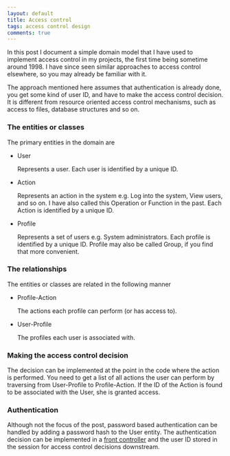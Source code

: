 ```yaml
---
layout: default
title: Access control
tags: access control design
comments: true
---
```


In this post I document a simple domain model that I have used to implement access control in my projects, the first time being sometime around 1998. I have since seen similar approaches to access control elsewhere, so you may already be familiar with it.

The approach mentioned here assumes that authentication is already done, you get some kind of user ID, and have to make the access control decision. It is different from resource oriented access control mechanisms, such as access to files, database structures and so on.

### The entities or classes

The primary entities in the domain are

* User

    Represents a user. Each user is identified by a unique ID.

* Action

    Represents an action in the system e.g. Log into the system, View users, and so on. I have also called this Operation or Function in the past. Each Action is identified by a unique ID.

* Profile

    Represents a set of users e.g. System administrators. Each profile is identified by a unique ID. Profile may also be called Group, if you find that more convenient.

### The relationships

The entities or classes are related in the following manner

* Profile-Action

    The actions each profile can perform (or has access to).

* User-Profile

    The profiles each user is associated with.

### Making the access control decision

The decision can be implemented at the point in the code where the action is performed. You need to get a list of all actions the user can perform by traversing from User-Profile to Profile-Action. If the ID of the Action is found to be associated with the User, she is granted access.

### Authentication

Although not the focus of the post, password based authentication can be handled by adding a password hash to the User entity. The authentication decision can be implemented in a [front controller](http://www.martinfowler.com/eaaCatalog/frontController.html) and the user ID stored in the session for access control decisions downstream.
